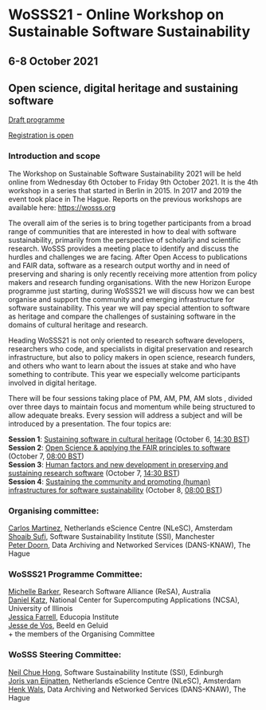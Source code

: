 # WoSSS21 - Online Workshop on Sustainable Software Sustainability
## 6-8 October 2021
## Open science, digital heritage and sustaining software

[Draft programme](/wosss21-agenda)

[Registration is open](https://www.eventbrite.co.uk/e/workshop-on-sustainable-software-sustainability-2021-wosss21-wosss21-tickets-165250271009)

### Introduction and scope
The Workshop on Sustainable Software Sustainability 2021 will be held online from Wednesday 6th October to Friday 9th October 2021. It is the 4th workshop in a series that started in Berlin in 2015. In 2017 and 2019 the event took place in The Hague. Reports on the previous workshops are available here: https://wosss.org

The overall aim of the series is to bring together participants from a broad range of communities that are interested in how to deal with software sustainability, primarily from the perspective of scholarly and scientific research. WoSSS provides a meeting place to identify and discuss the hurdles and challenges we are facing. After Open Access to publications and FAIR data, software as a research output worthy and in need of preserving and sharing is only recently receiving more attention from policy makers and research funding organisations. With the new Horizon Europe programme just starting, during WoSSS21 we will discuss how we can best organise and support the community and emerging infrastructure for software sustainability. This year we will pay special attention to software as heritage and compare the challenges of sustaining software in the domains of cultural heritage and research.

Heading
WoSSS21 is not only oriented to research software developers, researchers who code,  and specialists in digital preservation and research infrastructure, but also to policy makers in open science, research funders, and others who want to learn about the issues at stake and who have something to contribute. This year we especially welcome participants involved in digital heritage.

There will be four sessions taking place of PM, AM, PM, AM slots , divided over three days to maintain focus and momentum while being structured to allow adequate breaks. Every session will address a subject and will be introduced by a presentation. The four topics are:

**Session 1**: [Sustaining software in cultural heritage](/wosss21-agenda#session-1) (October 6, [14:30 BST](https://arewemeetingyet.com/London/2021-10-06/14:30))  
**Session 2**: [Open Science & applying the FAIR principles to software](/wosss21-agenda#session-2) (October 7, [08:00 BST](https://arewemeetingyet.com/London/2021-10-07/08:00))  
**Session 3**: [Human factors and new development in preserving and sustaining research software](/wosss21-agenda#session-3) (October 7, [14:30 BST](https://arewemeetingyet.com/London/2021-10-07/14:30))  
**Session 4**: [Sustaining the community and promoting (human) infrastructures for software sustainability](/wosss21-agenda#session-4) (October 8, [08:00 BST](https://arewemeetingyet.com/London/2021-10-08/08:00))     

<!--
### Call for contributions
Taking into consideration the event will be online, we intend to limit the number of presentations and in order to keep the audience involved, to have online discussions about the core topics of the meeting. We are welcoming contributions in the form of a title and abstract (500-800 words) on one of the topics of the workshop mentioned above. Please also provide brief biographical info or a link to where that can be found online.
-->

### Organising committee:
[Carlos Martinez](https://www.esciencecenter.nl/team/dr-carlos-martinez-ortiz/), Netherlands eScience Centre (NLeSC), Amsterdam   
[Shoaib Sufi](https://www.software.ac.uk/about/staff/person/shoaib-sufi), Software Sustainability Institute (SSI), Manchester   
[Peter Doorn](https://pure.knaw.nl/portal/en/persons/peter-doorn), Data Archiving and Networked Services (DANS-KNAW), The Hague   

###  WoSSS21 Programme Committee:
[Michelle Barker](https://www.researchsoft.org/people/), Research Software Alliance (ReSA), Australia  
[Daniel Katz](https://danielskatz.org/), National Center for Supercomputing Applications (NCSA), University of Illinois  
[Jessica Farrell](https://educopia.org/jessica-Farrell/), Educopia Institute  
[Jesse de Vos](https://www.beeldengeluid.nl/en/knowledge/experts/jesse-de-vos), Beeld en Geluid  
\+ the members of the Organising Committee  

### WoSSS Steering Committee:
[Neil Chue Hong](https://www.software.ac.uk/about/staff/person/neil-chue-hong), Software Sustainability Institute (SSI), Edinburgh   
[Joris van Eijnatten](https://www.esciencecenter.nl/team/dr-joris-van-eijnatten/), Netherlands eScience Centre (NLeSC), Amsterdam   
[Henk Wals](https://www.knaw.nl/en/news/news/henk-wals-new-director-of-netherlands-data-institute-dans), Data Archiving and Networked Services (DANS-KNAW), The Hague   
